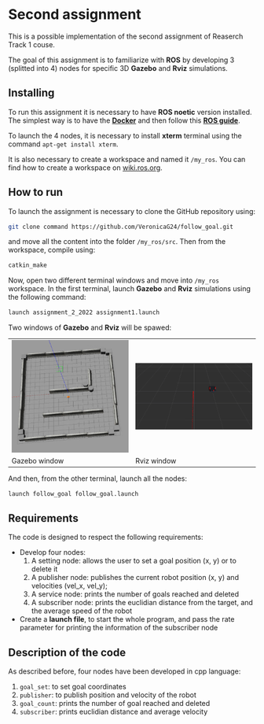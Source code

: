 Second assignment
================================

This is a possible implementation of the second assignment of Reaserch Track 1 couse. 

The goal of this assignment is to familiarize with **ROS** by developing 3 (splitted into 4) nodes for specific 3D **Gazebo** and **Rviz** simulations.

Installing
----------------------

To run this assignment it is necessary to have **ROS noetic** version installed. The simplest way is to have the [**Docker**](https://docs.docker.com/get-docker/) and then follow this [**ROS guide**](http://wiki.ros.org/ROS/Installation).

To launch the 4 nodes, it is necessary to install **xterm** terminal using the command ```apt-get install xterm```.

It is also necessary to create a workspace and named it `/my_ros`. You can find how to create a workspace on [wiki.ros.org](http://wiki.ros.org/catkin/Tutorials/create_a_workspace).

How to run
----------------------

To launch the assignment is necessary to clone the GitHub repository using:

```bash
git clone command https://github.com/VeronicaG24/follow_goal.git
```

and move all the content into the folder `/my_ros/src`.
Then from the workspace, compile using:

```bash
catkin_make
```

Now, open two different terminal windows and move into `/my_ros` workspace.
In the first terminal, launch **Gazebo** and **Rviz** simulations using  the following command:

```bash
launch assignment_2_2022 assignment1.launch
```

Two windows of **Gazebo** and **Rviz** will be spawed:

<table><tr>
  <td> <img src="./Gazebo.png" alt="Drawing" style="width: 600px;"/> </td>
  <td> <img src="./Rviz.png" alt="Drawing" style="width: 600px;"/> </td>
</tr>
<tr>
   <td>Gazebo window</td>
   <td>Rviz window</td>
  </tr>
</table>

And then, from the other terminal, launch all the nodes:

```bash
launch follow_goal follow_goal.launch
```

Requirements
----------------------

The code is designed to respect the following requirements:

* Develop four nodes:
    1. A setting node: allows the user to set a goal position (x, y) or to delete it
    2. A publisher node: publishes the current robot position (x, y) and velocities (vel_x, vel_y);
    3. A service node: prints the number of goals reached and deleted
    4. A subscriber node: prints the euclidian distance from the target, and the average speed of the robot
* Create a **launch file**, to start the whole program, and pass the rate parameter for printing the information of the subscriber node

Description of the code
----------------------

As described before, four nodes have been developed in cpp language:
1. `goal_set`: to set goal coordinates
2. `publisher`: to publish position and velocity of the robot
3. `goal_count`: prints the number of goal reached and deleted
4. `subscriber`: prints euclidian distance and average velocity






